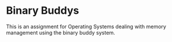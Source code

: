 Binary Buddys
=============

This is an assignment for Operating Systems dealing with memory management using the binary
buddy system.
